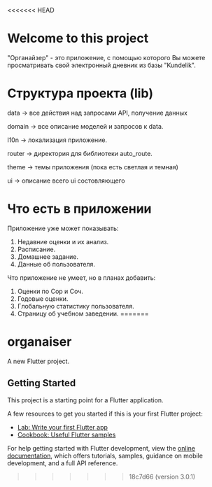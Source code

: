 <<<<<<< HEAD
# Welcome to this project
"Органайзер" - это приложение, с помощью которого Вы можете просматривать свой электронный дневник из базы "Kundelik".

# Структура проекта (lib)
data -> все действия над запросами API, получение данных

domain -> все описание моделей и запросов к data.

l10n ->  локализация приложение.

router -> директория для библиотеки auto_route.

theme -> темы приложения (пока есть светлая и темная)

ui -> описание всего ui состовляющего

# Что есть в приложении 
Приложение уже может показывать: 
1. Недавние оценки и их анализ.
2. Расписание.
3. Домашнее задание.
4. Данные об пользователя.

Что приложение не умеет, но в планах добавить:
1. Оценки по Сор и Соч.
2. Годовые оценки.
3. Глобальную статистику пользователя.
4. Страницу об учебном заведении. 
=======
# organaiser

A new Flutter project.

## Getting Started

This project is a starting point for a Flutter application.

A few resources to get you started if this is your first Flutter project:

- [Lab: Write your first Flutter app](https://docs.flutter.dev/get-started/codelab)
- [Cookbook: Useful Flutter samples](https://docs.flutter.dev/cookbook)

For help getting started with Flutter development, view the
[online documentation](https://docs.flutter.dev/), which offers tutorials,
samples, guidance on mobile development, and a full API reference.
>>>>>>> 18c7d66 (version 3.0.1)
